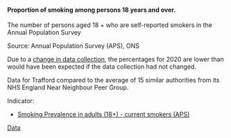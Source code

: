 #### Proportion of smoking among persons 18 years and over.

The number of persons aged 18 + who are self-reported smokers in the Annual Population Survey

Source: Annual Population Survey (APS), ONS

Due to a <a href='https://www.ons.gov.uk/peoplepopulationandcommunity/healthandsocialcare/drugusealcoholandsmoking/bulletins/smokingprevalenceintheukandtheimpactofdatacollectionchanges/2020' target='_blank'>change in data collection</a>, 
the percentages for 2020 are lower than would have been expected if the data collection had not changed.


Data for Trafford compared to the average of 15 similar authorities from its NHS England Near Neighbour Peer Group.

 
Indicator:

* <a href="https://fingertips.phe.org.uk/search/92443#page/6/gid" target="_blank"> Smoking Prevalence in adults (18+) - current smokers (APS) </a>

<a href="https://www.trafforddatalab.io/trafford_themes/data/health/adults_smoking.csv" aria-label="Download the data" class="downloadButton" target="_blank" download>Data <span class="fas fa-download"></span></a>